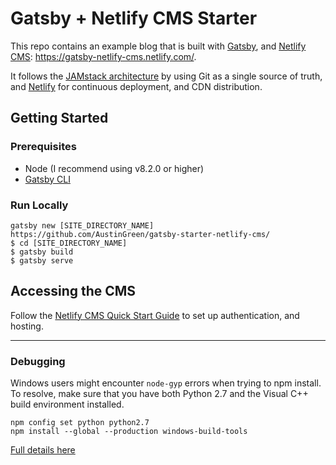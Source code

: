 # Gatsby + Netlify CMS Starter

This repo contains an example blog that is built with [Gatsby](https://www.gatsbyjs.org/), and [Netlify CMS](netlifycms.org): https://gatsby-netlify-cms.netlify.com/.

It follows the [JAMstack architecture](https://jamstack.org) by using Git as a single source of truth, and [Netlify](netlify.com) for continuous deployment, and CDN distribution.

## Getting Started

### Prerequisites

- Node (I recommend using v8.2.0 or higher)
- [Gatsby CLI](https://www.gatsbyjs.org/docs/)

### Run Locally
```
gatsby new [SITE_DIRECTORY_NAME] https://github.com/AustinGreen/gatsby-starter-netlify-cms/
$ cd [SITE_DIRECTORY_NAME]
$ gatsby build
$ gatsby serve
```

## Accessing the CMS
Follow the [Netlify CMS Quick Start Guide](https://www.netlifycms.org/docs/quick-start/#authentication) to set up authentication, and hosting.


- - -

### Debugging
Windows users might encounter ```node-gyp``` errors when trying to npm install.
To resolve, make sure that you have both Python 2.7 and the Visual C++ build environment installed.
```
npm config set python python2.7 
npm install --global --production windows-build-tools
```

[Full details here](https://www.npmjs.com/package/node-gyp 'NPM node-gyp page')
